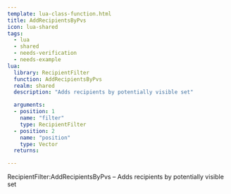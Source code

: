 ```yaml
---
template: lua-class-function.html
title: AddRecipientsByPvs
icon: lua-shared
tags:
  - lua
  - shared
  - needs-verification
  - needs-example
lua:
  library: RecipientFilter
  function: AddRecipientsByPvs
  realm: shared
  description: "Adds recipients by potentially visible set"

  arguments:
  - position: 1
    name: "filter"
    type: RecipientFilter
  - position: 2
    name: "position"
    type: Vector
  returns:

---
```


<div class="lua__search__keywords">
RecipientFilter:AddRecipientsByPvs &#x2013; Adds recipients by potentially visible set
</div>

